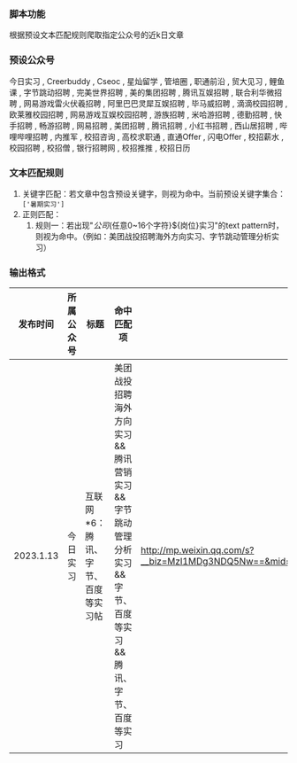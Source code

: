 ### 脚本功能
根据预设文本匹配规则爬取指定公众号的近k日文章

### 预设公众号
今日实习 , Creerbuddy , Cseoc , 星灿留学 , 管培圈 , 职通前沿 , 贸大见习 , 鲤鱼课 , 字节跳动招聘 , 完美世界招聘 , 美的集团招聘 , 腾讯互娱招聘 , 联合利华微招聘 , 网易游戏雷火伏羲招聘 , 阿里巴巴灵犀互娱招聘 , 毕马威招聘 , 滴滴校园招聘 , 欧莱雅校园招聘 , 网易游戏互娱校园招聘 , 游族招聘 , 米哈游招聘 , 德勤招聘 , 快手招聘 , 畅游招聘 , 网易招聘 , 美团招聘 , 腾讯招聘 , 小红书招聘 , 西山居招聘 , 哔哩哔哩招聘 , 内推军 , 校招咨询 , 高校求职通 , 直通Offer , 闪电Offer , 校招薪水 , 校园招聘 , 校招僧 , 银行招聘网 , 校招推推 , 校招日历

### 文本匹配规则
1. 关键字匹配：若文章中包含预设关键字，则视为命中。当前预设关键字集合：`['暑期实习']`
2. 正则匹配：
   1. 规则一：若出现"${公司}${任意0~16个字符}${岗位}实习"的text pattern时，则视为命中。（例如：美团战投招聘海外方向实习、字节跳动管理分析实习）

### 输出格式
| 发布时间      | 所属公众号 | 标题                  | 命中匹配项 | 链接  |
|-----------|-------|---------------------|-------|-----|
| 2023.1.13 | 今日实习  | 互联网*6： 腾讯、字节、百度等实习帖 |美团战投招聘海外方向实习 && 腾讯营销实习 && 字节跳动管理分析实习 && 字节、百度等实习 && 腾讯、字节、百度等实习| http://mp.weixin.qq.com/s?__biz=MzI1MDg3NDQ5Nw==&mid=2247528220&idx=2&sn=72260724cbcd627a9544c69738cbfeae&chksm=e9f9b0f2de8e39e45429a9f63314524aa8ed79c47c10058f6004164149d447ca131190142e73#rd |

### 